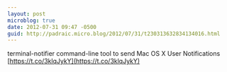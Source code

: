 ```yaml
---
layout: post
microblog: true
date: 2012-07-31 09:47 -0500
guid: http://padraic.micro.blog/2012/07/31/t230313632834134016.html
---
```

terminal-notifier command-line tool to send Mac OS X User Notifications [https://t.co/3klqJykY](https://t.co/3klqJykY)

